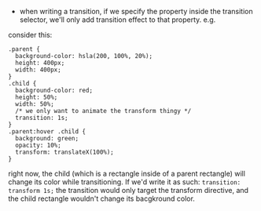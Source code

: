 - when writing a transition, if we specify the property inside the transition selector, we'll only add transition effect to that property. e.g.

consider this:

```
.parent {
  background-color: hsla(200, 100%, 20%);
  height: 400px;
  width: 400px;
}
.child {
  background-color: red;
  height: 50%;
  width: 50%;
  /* we only want to animate the transform thingy */
  transition: 1s;
}
.parent:hover .child {
  background: green;
  opacity: 10%;
  transform: translateX(100%);
}

```

right now, the child (which is a rectangle inside of a parent rectangle) will change its color while transitioning. If we'd write it as such:
`transition: transform 1s;` the transition would only target the transform directive, and the child rectangle wouldn't change its bacgkround color.
